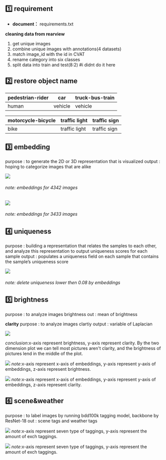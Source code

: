 ## :one: requirement
* __document：__ requirements.txt

**cleaning data from rearview**
1. get unique images
1. combine unique images with annotations(4 datasets)
1. match image_id with the id in CVAT
3. rename category into six classes
4. split data into train and test(8:2)
#i didnt do it here

## :two: restore object name
| pedestrian-rider| car| truck-bus-train |
| -------- | -------- | -------- |
| human     | vehicle     | vehicle     |

| motorcycle-bicycle | traffic light | traffic sign |
| -------- | -------- | -------- |
| bike     |  traffic light    | traffic sign     |


## :three: embedding
purpose : to generate the 2D or 3D representation that is visualized
output : hoping to categorize images that are alike

![](https://i.imgur.com/ZnFEaTs.png)
###### note: embeddings for 4342 images

![](https://i.imgur.com/vzUmDWL.png)
###### note: embeddings for 3433 images


## :four: uniqueness
purpose : building a representation that relates the samples to each other, and analyze this representation to output uniqueness scores for each sample
output : populates a uniqueness field on each sample that contains the sample’s uniqueness score

![](https://i.imgur.com/f5h2aLp.jpg)
###### note: delete uniqueness lower then 0.08 by embeddings


## :five: brightness
purpose : to analyze images brightness
out : mean of brightness

**clarity**
purpose : to analyze images clartiy
output : variable of Laplacian

![](https://i.imgur.com/mDPn7L6.png)

*conclusion*:x-axis represent brightness, y-axis represent clarity.  By the two dimension plot we can tell most pictures aren't clarity, and the brightness of pictures lend in the middle of the plot.

![](https://i.imgur.com/9ohsvCA.png)
*note*:x-axis represent x-axis of embeddings, y-axis represent y-axis of embeddings, z-axis represent brightness.

![](https://i.imgur.com/5G7JVfs.png)
*note*:x-axis represent x-axis of embeddings, y-axis represent y-axis of embeddings, z-axis represent clarity.


## :six: scene&weather
purpose : to label images by running bdd100k tagging model, backbone by ResNet-18
out : scene tags and weather tags

![](https://i.imgur.com/HxV4FaS.png)
*note*:x-axis represent seven type of taggings, y-axis represent the amount of exch taggings. 

![](https://i.imgur.com/yql4X19.png)
*note*:x-axis represent seven type of taggings, y-axis represent the amount of exch taggings.
